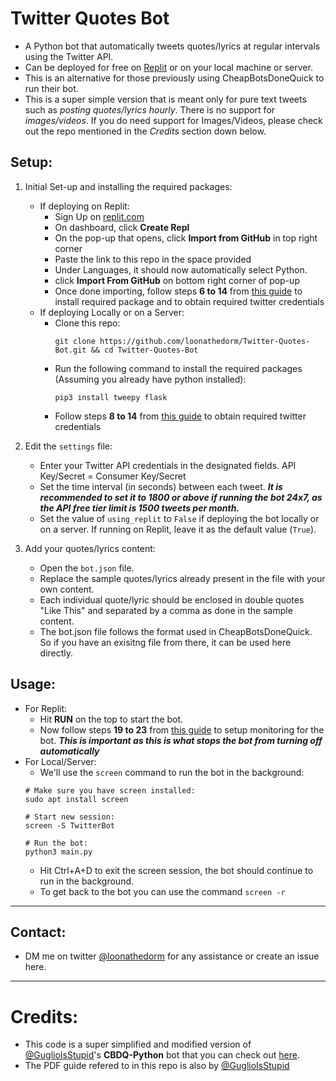 # Twitter Quotes Bot

*  A Python bot that automatically tweets quotes/lyrics at regular intervals using the Twitter API.
*  Can be deployed for free on [Replit](https://replit.com) or on your local machine or server.
*  This is an alternative for those previously using CheapBotsDoneQuick to run their bot.
*  This is a super simple version that is meant only for pure text tweets such as *posting quotes/lyrics hourly*. There is no support for *images/videos*. If you do need support for Images/Videos, please check out the repo mentioned in the *Credits* section down below.

## Setup:

1. Initial Set-up and installing the required packages:
   - If deploying on Replit:
     - Sign Up on [replit.com](https://replit.com)
     - On dashboard, click **Create Repl**
     - On the pop-up that opens, click **Import from GitHub** in top right corner
     - Paste the link to this repo in the space provided
     - Under Languages, it should now automatically select Python.
     - click **Import From GitHub** on bottom right corner of pop-up
     - Once done importing, follow steps **6 to 14** from [this guide](https://github.com/loonathedorm/Twitter-Quotes-Bot/blob/main/CBDQ-like%20Python%20Bot%20Hosting.pdf) to install required package and to obtain required twitter credentials
   - If deploying Locally or on a Server:
     - Clone this repo:
       ```
       git clone https://github.com/loonathedorm/Twitter-Quotes-Bot.git && cd Twitter-Quotes-Bot
       ```
     - Run the following command to install the required packages (Assuming you already have python installed):
       ```
       pip3 install tweepy flask
       ```
     - Follow steps **8 to 14** from [this guide](https://github.com/loonathedorm/Twitter-Quotes-Bot/blob/main/CBDQ-like%20Python%20Bot%20Hosting.pdf) to obtain required twitter credentials
2. Edit the `settings` file:
   - Enter your Twitter API credentials in the designated fields. API Key/Secret = Consumer Key/Secret
   - Set the time interval (in seconds) between each tweet. ***It is recommended to set it to 1800 or above if running the bot 24x7, as the API free tier limit is 1500 tweets per month.***
   - Set the value of `using_replit` to `False` if deploying the bot locally or on a server. If running on Replit, leave it as the default value (`True`).

3. Add your quotes/lyrics content:
   - Open the `bot.json` file.
   - Replace the sample quotes/lyrics already present in the file with your own content.
   - Each individual quote/lyric should be enclosed in double quotes "Like This" and separated by a comma as done in the sample content.
   - The bot.json file follows the format used in CheapBotsDoneQuick. So if you have an exisitng file from there, it can be used here directly.

## Usage:

- For Replit:
    - Hit **RUN** on the top to start the bot.
    - Now follow steps **19 to 23** from [this guide](https://github.com/loonathedorm/Twitter-Quotes-Bot/blob/main/CBDQ-like%20Python%20Bot%20Hosting.pdf) to setup monitoring for the bot. ***This is important as this is what stops the bot from turning off automatically***
- For Local/Server:
    - We'll use the `screen` command to run the bot in the background:
    ```shell
    # Make sure you have screen installed:
    sudo apt install screen

    # Start new session:
    screen -S TwitterBot

    # Run the bot:
    python3 main.py
    ```
    - Hit Ctrl+A+D to exit the screen session, the bot should continue to run in the background.
    - To get back to the bot you can use the command ```screen -r```
---

## Contact: 
- DM me on twitter [@loonathedorm](https://twitter.com/loonathedorm) for any assistance or create an issue here.

---

# Credits:
- This code is a super simplified and modified version of [@GuglioIsStupid](https://github.com/GuglioIsStupid/)'s **CBDQ-Python** bot that you can check out [here](https://github.com/GuglioIsStupid/CBDQ-Python).
- The PDF guide refered to in this repo is also by [@GuglioIsStupid](https://github.com/GuglioIsStupid/)
